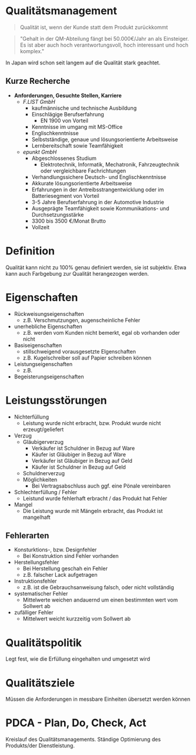 Qualitätsmanagement
====

> Qualität ist, wenn der Kunde statt dem Produkt zurückkommt

> "Gehalt in der QM-Abteilung fängt bei 50.000€/Jahr an als Einsteiger. Es ist aber auch hoch verantwortungsvoll, hoch interessant und hoch komplex."

In Japan wird schon seit langem auf die Qualität stark geachtet.

Kurze Recherche
----

- **Anforderungen, Gesuchte Stellen, Karriere**
   - _F.LIST GmbH_
       - kaufmännische und technische Ausbildung
       - Einschlägige Berufserfahrung
          - EN 1900 von Vorteil
       - Kenntnisse im umgang mit MS-Office
       - Englischkenntnisse
       - Selbstständige, genaue und lösungsorientierte Arbeitsweise
       - Lernbereitschaft sowie Teamfähigkeit 
   - _epunkt GmbH_
      - Abgeschlossenes Studium
	     - Elektrotechnik, Informatik, Mechatronik, Fahrzeugtechnik oder vergleichbare Fachrichtungen
	  - Verhandlungssichere Deutsch- und Englischkenntnisse
	  - Akkurate lösungsorientierte Arbeitsweise
	  - Erfahrungen in der Antreibsstrangentwicklung oder im Batteriesegment von Vorteil
      - 3-5 Jahre Berufserfahrung in der Automotive Industrie
	  - Ausgeprägte Teamfähigkeit sowie Kommunikations- und Durchsetzungsstärke
	  - 3300 bis 3500 €/Monat Brutto
	  - Vollzeit

Definition
====

Qualität kann nicht zu 100% genau definiert werden, sie ist subjektiv. Etwa kann auch Farbgebung zur Qualität herangezogen werden.


Eigenschaften
====

- Rückweisungseigenschaften
   - z.B. Verschmutzungen, augenscheinliche Fehler
- unerhebliche Eigenschaften
   - z.B. werden vom Kunden nicht bemerkt, egal ob vorhanden oder nicht
- Basiseigenschaften
   - stillschweigend vorausgesetzte EIgenschaften
   - z.B. Kugelschreiber soll auf Papier schreiben können
- Leistungseigenschaften
   - z.B. 
- Begeisterungseigenschaften


Leistungsstörungen
====

- Nichterfüllung
   - Leistung wurde nicht erbracht, bzw. Produkt wurde nicht erzeugt/geliefert
- Verzug
   - Gläubigerverzug
      - Verkäufer ist Schuldner in Bezug auf Ware
	  - Käufer ist Gläubiger in Bezug auf Ware
	  - Verkäufer ist Gläubiger in Bezug auf Geld
	  - Käufer ist Schuldner in Bezug auf Geld
   - Schuldnerverzug
   - Möglichkeiten
      - Bei Vertragsabschluss auch ggf. eine Pönale vereinbaren
- Schlechterfüllung / Fehler
   - Leistund wurde fehlerhaft erbracht / das Produkt hat Fehler
- Mangel
   - Die Leistung wurde mit Mängeln erbracht, das Produkt ist mangelhaft


Fehlerarten
----

- Konsturktions-, bzw. Designfehler
   - Bei Konstruktion sind Fehler vorhanden
- Herstellungsfehler
   - Bei Herstellung geschah ein Fehler
   - z.B. falscher Lack aufgetragen
- Instruktionsfehler
   - z.B. ist die Gebrauchsanweisung falsch, oder nicht vollständig
- systematischer Fehler
   - Mittelwerte weichen andauernd um einen bestimmten wert vom Sollwert ab
- zufälliger Fehler
   - Mittelwert weicht kurzzeitig vom Sollwert ab


Qualitätspolitik
====

Legt fest, wie die Erfüllung eingehalten und umgesetzt wird


Qualitätsziele
====

Müssen die Anforderungen in messbare Einheiten übersetzt werden können


PDCA - Plan, Do, Check, Act
====

Kreislauf des Qualitätsmanagements. Ständige Optimierung des Produkts/der Dienstleistung.